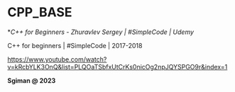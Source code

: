 # CPP_BASE

**C++ for Beginners  - Zhuravlev Sergey | #SimpleCode | Udemy*

C++ for beginners |  #SimpleCode | 2017-2018

https://www.youtube.com/watch?v=kRcbYLK3OnQ&list=PLQOaTSbfxUtCrKs0nicOg2npJQYSPGO9r&index=1

**Sgiman @ 2023**
